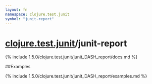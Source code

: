 ```yaml
---
layout: fn
namespace: clojure.test.junit
symbol: "junit-report"
---
```


# [clojure.test.junit](../)/junit-report

{% include 1.5.0/clojure.test.junit/junit_DASH_report/docs.md %}

##Examples

{% include 1.5.0/clojure.test.junit/junit_DASH_report/examples.md %}

